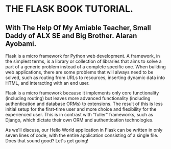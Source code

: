 # THE FLASK BOOK TUTORIAL.

## With The Help Of My Amiable Teacher, Small Daddy of ALX SE and Big Brother. Alaran Ayobami.

Flask is a micro framework for Python web development. A framework, in the
simplest terms, is a library or collection of libraries that aims to solve a part of a generic
problem instead of a complete specific one. When building web applications, there
are some problems that will always need to be solved, such as routing from URLs to
resources, inserting dynamic data into HTML, and interacting with an end user.

Flask is a micro framework because it implements only core functionality (including
routing) but leaves more advanced functionality (including authentication and
database ORMs) to extensions. The result of this is less initial setup for the first-time
user and more choice and flexibility for the experienced user. This is in contrast
with "fuller" frameworks, such as Django, which dictate their own ORM and authentication technologies.

As we'll discuss, our Hello World application in Flask can be written in only seven 
lines of code, with the entire application consisting of a single file. Does that sound 
good? Let's get going!
